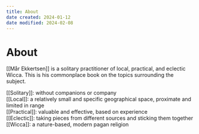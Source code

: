 ```yaml
---
title: About
date created: 2024-01-12
date modified: 2024-02-08
---
```


# About

[[Mår Ekkertsen]] is a solitary practitioner of local, practical, and eclectic Wicca. This is his commonplace book on the topics surrounding the subject.

[[Solitary]]: without companions or company  
[[Local]]: a relatively small and specific geographical space, proximate and limited in range  
[[Practical]]: valuable and effective, based on experience  
[[Eclectic]]: taking pieces from different sources and sticking them together  
[[Wicca]]: a nature-based, modern pagan religion
